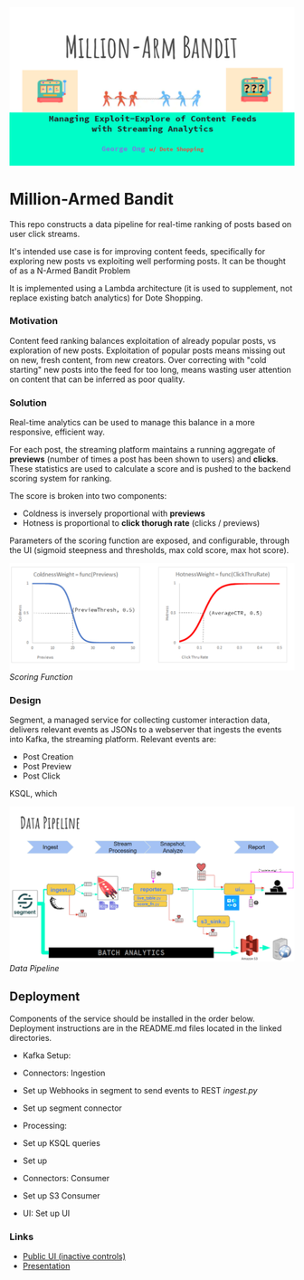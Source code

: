 ![title](imgs/title.PNG?raw=true "Data Pipeline")
# Million-Armed Bandit

This repo constructs a data pipeline for real-time ranking of posts based on user click streams. 

It's intended use case is for improving content feeds, specifically for exploring new posts vs exploiting well performing posts. 
It can be thought of as a N-Armed Bandit Problem

It is implemented using a Lambda architecture (it is used to supplement, not replace existing batch analytics) for Dote Shopping.

### Motivation

Content feed ranking balances exploitation of already popular posts, vs exploration of new posts. 
Exploitation of popular posts means missing out on new, fresh content, from new creators. 
Over correcting with "cold starting" new posts into the feed for too long, means wasting user attention on
content that can be inferred as poor quality. 

### Solution

Real-time analytics can be used to manage this balance in a more responsive, efficient way.

For each post, the streaming platform maintains a running aggregate of **previews** (number of times a post has been shown to users)
and **clicks**. These statistics are used to calculate a score and is pushed to the backend scoring system for ranking.

The score is broken into two components: 
* Coldness is inversely proportional with **previews** 
* Hotness is proportional to **click thorugh rate** (clicks / previews) 

Parameters of the scoring function are exposed, and configurable, through the UI (sigmoid steepness and thresholds, max cold score, max hot score). 

![Scoring_Algorithm](imgs/scoring_function_graph.PNG?raw=true "Scoring Algorithm")
*Scoring Function* 


### Design

Segment, a managed service for collecting customer interaction data, delivers relevant events as JSONs to a webserver that
ingests the events into Kafka, the streaming platform. Relevant events are:

* Post Creation
* Post Preview
* Post Click

KSQL, which 
 

![data_pipeline](imgs/data_pipeline.PNG?raw=true "Data Pipeline")
*Data Pipeline*

## Deployment

Components of the service should be installed in the order below. 
Deployment instructions are in the README.md files located in the linked directories. 

* Kafka Setup:
 
* Connectors: Ingestion 
* Set up Webhooks in segment to send events to REST *ingest.py*
* Set up segment connector

* Processing: 
* Set up KSQL queries
* Set up

* Connectors: Consumer
* Set up S3 Consumer

* UI: Set up UI  

### Links

* [Public UI (inactive controls)](http://cleardata.club)
* [Presentation](https://docs.google.com/presentation/d/1X8pTTB6mPH0ciCwkJ0ja58ogYM26Bq7wKbcdxdAAaBk/)
